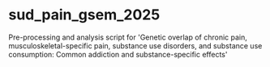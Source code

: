 # sud_pain_gsem_2025
Pre-processing and analysis script for 'Genetic overlap of chronic pain, musculoskeletal-specific pain, substance use disorders, and substance use consumption: Common addiction and substance-specific effects'
